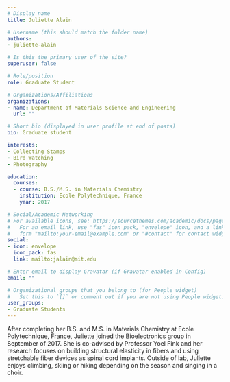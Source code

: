 ```yaml
---
# Display name
title: Juliette Alain

# Username (this should match the folder name)
authors:
- juliette-alain

# Is this the primary user of the site?
superuser: false

# Role/position
role: Graduate Student

# Organizations/Affiliations
organizations:
- name: Department of Materials Science and Engineering
  url: ""

# Short bio (displayed in user profile at end of posts)
bio: Graduate student

interests:
- Collecting Stamps
- Bird Watching
- Photography

education:
  courses:
  - course: B.S./M.S. in Materials Chemistry
    institution: Ecole Polytechnique, France
    year: 2017

# Social/Academic Networking
# For available icons, see: https://sourcethemes.com/academic/docs/page-builder/#icons
#   For an email link, use "fas" icon pack, "envelope" icon, and a link in the
#   form "mailto:your-email@example.com" or "#contact" for contact widget.
social:
- icon: envelope
  icon_pack: fas
  link: mailto:jalain@mit.edu

# Enter email to display Gravatar (if Gravatar enabled in Config)
email: ""

# Organizational groups that you belong to (for People widget)
#   Set this to `[]` or comment out if you are not using People widget.
user_groups:
- Graduate Students
---
```

After completing her B.S. and M.S. in Materials Chemistry at Ecole Polytechnique, France, Juliette joined the Bioelectronics group in September of 2017. She is co-advised by Professor Yoel Fink and her research focuses on building structural elasticity in fibers and using stretchable fiber devices as spinal cord implants.
Outside of lab, Juliette enjoys climbing, skiing or hiking depending on the season and singing in a choir.
